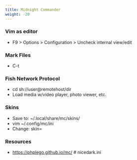 ```yaml
---
title: Midnight Commander
weight: -20
---
```


### Vim as editor
- F9 > Options > Configuration > Uncheck internal view/edit

### Mark Files
- C-t

### Fish Network Protocol
- cd sh://user@remotehost/dir
- Load media w/video player, photo viewer, etc.

### Skins
- Save to: ~/.local/share/mc/skins/
- vim ~/.config/mc/ini
- Change: skin=

### Resources
- https://phplego.github.io/mc/ # nicedark.ini
